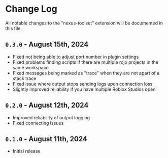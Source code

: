 # Change Log

All notable changes to the "nexus-toolset" extension will be documented in this file.

## `0.3.0` - August 15th, 2024

- Fixed not being able to adjust port number in plugin settings
- Fixed problems finding scripts if there are multiple rojo projects in the same workspace
- Fixed messages being marked as "trace" when they are not apart of a stack trace
- Fixed issue where output stops sending logs upon connection loss
- Slightly improved reliability if you have multiple Roblox Studios open

## `0.2.0` - August 12th, 2024

- Improved reliability of output logging
- Fixed connecting issues

## `0.1.0` - August 11th, 2024

- Initial release